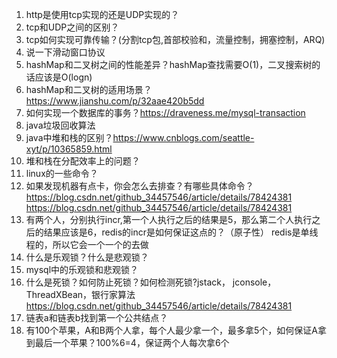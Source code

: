1. http是使用tcp实现的还是UDP实现的？
2. tcp和UDP之间的区别？
3. tcp如何实现可靠传输？(分割tcp包,首部校验和，流量控制，拥塞控制，ARQ)
4. 说一下滑动窗口协议
5. hashMap和二叉树之间的性能差异？hashMap查找需要O(1)，二叉搜索树的话应该是O(logn)
6. hashMap和二叉树的适用场景？https://www.jianshu.com/p/32aae420b5dd
7. 如何实现一个数据库的事务？https://draveness.me/mysql-transaction
8. java垃圾回收算法
9. java中堆和栈的区别？https://www.cnblogs.com/seattle-xyt/p/10365859.html
10. 堆和栈在分配效率上的问题？
11. linux的一些命令？
12. 如果发现机器有点卡，你会怎么去排查？有哪些具体命令？ https://blog.csdn.net/github_34457546/article/details/78424381 https://blog.csdn.net/github_34457546/article/details/78424381
13. 有两个人，分别执行incr,第一个人执行之后的结果是5，那么第二个人执行之后的结果应该是6，redis的incr是如何保证这点的？（原子性）
redis是单线程的，所以它会一个一个的去做
14. 什么是乐观锁？什么是悲观锁？
15. mysql中的乐观锁和悲观锁？
16. 什么是死锁？如何防止死锁？如何检测死锁?jstack， jconsole，ThreadXBean，银行家算法
https://blog.csdn.net/github_34457546/article/details/78424381
17. 链表a和链表b找到第一个公共结点？
18. 有100个苹果，A和B两个人拿，每个人最少拿一个，最多拿5个，如何保证A拿到最后一个苹果？100%6=4，保证两个人每次拿6个
